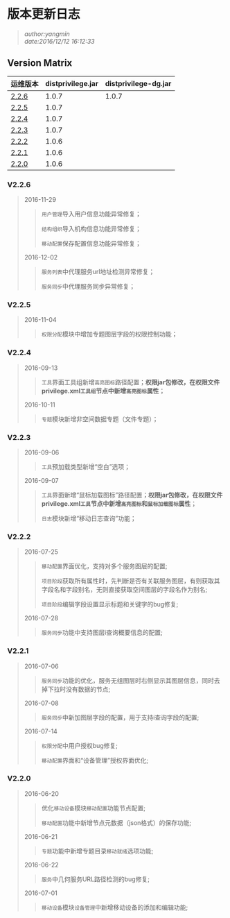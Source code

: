 # 版本更新日志

>*author:yangmin*  
*date:2016/12/12 16:12:33*

## Version Matrix
|运维版本|distprivilege.jar|distprivilege-dg.jar|
|:-------------|:-----|:-----
|[2.2.6](#v226) | 1.0.7 |1.0.7 |
|[2.2.5](#v225) | 1.0.7 |
|[2.2.4](#v224) | 1.0.7 |
|[2.2.3](#v223) | 1.0.7 |
|[2.2.2](#v222) | 1.0.6 |
|[2.2.1](#v221) | 1.0.6 |
|[2.2.0](#v220) | 1.0.6 |


### V2.2.6
> 2016-11-29
>> `用户管理`导入用户信息功能异常修复；
>>
>> `结构组织`导入机构信息功能异常修复；
>>
>> `移动配置`保存配置信息功能异常修复；
>
> 2016-12-02
>> `服务列表`中代理服务url地址检测异常修复；
>>
>> `服务同步`中代理服务同步异常修复；

### V2.2.5
> 2016-11-04
>> `权限分配`模块中增加专题图层字段的权限控制功能；

### V2.2.4
> 2016-09-13
>> `工具`界面工具组新增`高亮图标`路径配置；**权限jar包修改，在权限文件privilege.xml`工具组`节点中新增`高亮图标`属性**；
>
> 2016-10-11
>> `专题`模块新增非空间数据专题（文件专题）；

### V2.2.3
> 2016-09-06
>> `工具`预加载类型新增“空白”选项；
>
> 2016-09-07
>> `工具`界面新增“鼠标加载图标”路径配置；**权限jar包修改，在权限文件privilege.xml`工具`节点中新增`高亮图标`和`鼠标加载图标`属性**；
>>
>> `日志`模块新增“移动日志查询”功能；

### V2.2.2
> 2016-07-25
>> `移动配置`界面优化，支持对多个服务图层的配置;
>>
>> `项目阶段`获取所有属性时，先判断是否有关联服务图层，有则获取其字段名和字段别名，无则直接获取空间图层的字段名作为别名;
>>
>> `项目阶段`编辑字段设置显示标题和关键字的bug修复;
>
> 2016-07-28
>> `服务同步`功能中支持图层i查询概要信息的配置;

### V2.2.1
> 2016-07-06
>> `服务同步`功能的优化，服务无组图层时右侧显示其图层信息，同时去掉下拉时没有数据的节点;
>
> 2016-07-08
>> `服务同步`中新加图层字段的配置，用于支持i查询字段的配置;
>
> 2016-07-14
>> `权限分配`中用户授权bug修复;
>>
>> `移动配置`界面和“设备管理”授权界面优化;

### V2.2.0
> 2016-06-20
>> 优化`移动设备`模块`移动配置`功能节点配置;
>>
>> `移动配置`功能中新增节点元数据（json格式）的保存功能;
>
> 2016-06-21
>> `专题`功能中新增专题目录`移动就绪`选项功能;
>
> 2016-06-22
>> `服务`中几何服务URL路径检测的bug修复;
>
> 2016-07-01
>> `移动设备`模块`设备管理`中新增移动设备的添加和编辑功能;
